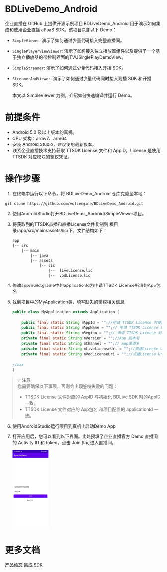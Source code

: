 # BDLiveDemo_Android

企业直播在 GitHub 上提供开源示例项目 BDLiveDemo_Android 用于演示如何集成和使用企业直播 aPaaS SDK。该项目包含以下 Demo：

- `SimpleViewer`: 演示了如何通过少量代码接入完整直播间。

- `SinglePlayerViewViewer`: 演示了如何接入独立播放器组件以及提供了一个基于独立播放器的带控制界面的TVUSinglePlayDemoView。

- `SimpleStreamer`: 演示了如何通过少量代码接入开播 SDK。

- `StreamerAndViewer`: 演示了如何通过少量代码同时接入观播 SDK 和开播 SDK。

  本文以 SimpleViewer 为例，介绍如何快速编译并运行 Demo。

# 前提条件

- Android 5.0 及以上版本的真机。
- CPU 架构：armv7、arm64
- 安装 Android Studio，建议使用最新版本。
- 联系企业直播技术支持获取 TTSDK License 文件和 AppID。License 是使用 TTSDK 对应模块的鉴权凭证。

# 操作步骤

1. 在终端中运行以下命令，将 BDLiveDemo_Android 仓库克隆至本地：

```
git clone https://github.com/volcengine/BDLiveDemo_Android.git
```

2. 使用AndroidStudio打开BDLiveDemo_Android/SimpleViewer项目。

3. 将获取到的TTSDK点播和直播License文件复制到 根目录/app/src/main/assets/lic/下，文件结构如下：

   ```
   app
   |-- src
       |-- main
           |-- java
           |-- assets
               |-- lic
                   |--  liveLicense.lic
                   |--  vodLicense.lic

4. 修改app/build.gradle中的applicationId为申请TTSDK License所填的App包名

5. 找到项目中的MyApplication类，填写缺失的鉴权相关信息

   ```Java
   public class MyApplication extends Application {
   
       public final static String mAppId = "";//申请 TTSDK License 时使用的 AppId，请联系技术支持获取。
       public final static String mAppName = "";// 申请 TTSDK License 时使用的 AppName，请联系技术支持获取。
       public final static String mRegion = "";// 申请 TTSDK License 时使用的 region，即 china。
       private final static String mVersion = "";//App 版本号
       private final static String mChannel = "";// App渠道名
       private final static String mLiveLicenseUri = "";//直播License Uri,如放在assets/lic文件夹，示例：assets:///lic/xxx.lic
       private final static String mVodLicenseUri = "";//点播License Uri,如放在assets/lic文件夹，示例：assets:///lic/xxx.lic
       
   //xxx
   }
   ```

   

> 💡 注意  
> 您需要确保以下事项，否则会出现鉴权失败的问题：
>
> - TTSDK License 文件对应的 AppID 与初始化 BDLive SDK 时的AppID 一致。
> - TTSDK License 文件对应的 App包名 和项目配置的 applicationId 一致。

6. 使用AndroidStudio运行项目到真机上启动Demo App

7. 打开应用后，您可以看到以下界面。此处预填了企业直播官方 Demo 直播间的 Activity ID 和 token。点击 Join 即可进入直播间。

   <img src="./images/20230601-144500.jpeg" alt="simpleviewer_screenshot.png" style="zoom: 25%;" />

# 更多文档

[产品动态](https://www.volcengine.com/docs/3019/101242)
[集成 SDK](https://www.volcengine.com/docs/3019/101257)  

